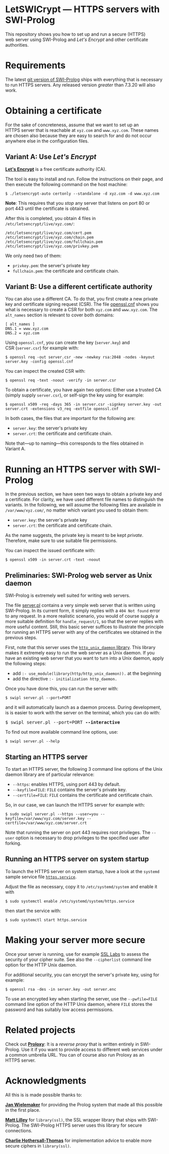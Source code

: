 # LetSWICrypt &mdash; HTTPS servers with SWI-Prolog

This repository shows you how to set up and run a secure&nbsp;(HTTPS)
web&nbsp;server using SWI-Prolog and *Let's&nbsp;Encrypt* and other
certificate authorities.

# Requirements

The latest [git version of SWI-Prolog](https://github.com/SWI-Prolog)
ships with everything that is necessary to run HTTPS&nbsp;servers. Any
released version *greater* than&nbsp;7.3.20 will also work.

# Obtaining a certificate

For the sake of concreteness, assume that we want to set up an
HTTPS&nbsp;server that is reachable at `xyz.com` and
`www.xyz.com`. These names are chosen also because they are easy to
search for and do not occur anywhere else in the configuration files.

## Variant A: Use *Let's Encrypt*

[**Let's Encrypt**](https://letsencrypt.org/) is a free certificate
authority&nbsp;(CA).

The tool is easy to install and run. Follow the instructions on their
page, and then execute the following command on the host machine:

    $ ./letsencrypt-auto certonly --standalone -d xyz.com -d www.xyz.com

**Note**: This requires that you *stop* any server that listens on
port&nbsp;80 or port&nbsp;443 until the certificate is obtained.

After this is completed, you obtain 4 files in `/etc/letsencrypt/live/xyz.com/`:

    /etc/letsencrypt/live/xyz.com/cert.pem
    /etc/letsencrypt/live/xyz.com/chain.pem
    /etc/letsencrypt/live/xyz.com/fullchain.pem
    /etc/letsencrypt/live/xyz.com/privkey.pem

We only need two of them:

  - `privkey.pem`: the server's private key
  - `fullchain.pem`: the certificate and certificate chain.


## Variant B: Use a different certificate authority

You can also use a different CA. To do that, you first create a new
private key and certificate signing request&nbsp;(CSR). The file
[openssl.cnf](openssl.cnf) shows you what is necessary to create
a&nbsp;CSR for both `xyz.com` and&nbsp;`www.xyz.com`. The
`alt_names`&nbsp;section is relevant to cover both domains:

    [ alt_names ]
    DNS.1 = www.xyz.com
    DNS.2 = xyz.com

Using&nbsp;`openssl.cnf`, you can create the key&nbsp;(`server.key`)
and CSR&nbsp;(`server.csr`) for example with:

    $ openssl req -out server.csr -new -newkey rsa:2048 -nodes -keyout server.key -config openssl.cnf

You can inspect the created CSR with:

    $ openssl req -text -noout -verify -in server.csr

To obtain a certificate, you have again two options: Either use a
trusted&nbsp;CA (simply supply&nbsp;`server.csr`), or self-sign the
key using for example:

    $ openssl x509 -req -days 365 -in server.csr -signkey server.key -out server.crt -extensions v3_req -extfile openssl.cnf

In both cases, the files that are important for the following are:

  - `server.key`: the server's private key
  - `server.crt`: the certificate and certificate chain.

Note that&mdash;up to naming&mdash;this corresponds to the files
obtained in Variant&nbsp;A.

# Running an HTTPS server with SWI-Prolog

In the previous section, we have seen two ways to obtain a private key
and a certificate. For clarity, we have used different file names to
distinguish the variants. In the following, we will assume the
following files are available in `/var/www/xyz.com/`, no matter which
variant you used to obtain them:

  - `server.key`: the server's private key
  - `server.crt`: the certificate and certificate chain.

As the name suggests, the private key is meant to be kept
*private*. Therefore, make sure to use suitable file permissions.

You can inspect the issued certificate with:

    $ openssl x509 -in server.crt -text -noout

## Preliminaries: SWI-Prolog web server as Unix daemon

SWI-Prolog is extremely well suited for writing web servers.

The file [server.pl](server.pl) contains a very simple web server that
is written using SWI-Prolog. In its current form, it simply replies
with a `404 Not found` error to any request. In a more
realistic scenario, you would of course supply a more suitable
definition for&nbsp;`handle_request/1`, so that the server replies
with more useful content. Still, this basic server suffices to
illustrate the principle for running an HTTPS&nbsp;server with any of
the certificates we obtained in the previous steps.

First, note that this server uses the [`http_unix_daemon`
library](http://www.swi-prolog.org/pldoc/doc/swi/library/http/http_unix_daemon.pl). This
library makes it extremely easy to run the web&nbsp;server as a
Unix&nbsp;daemon. If you have an existing web server that you want to
turn into a Unix daemon, apply the following steps:

  - add `:- use_module(library(http/http_unix_daemon)).` at the beginning
  - add the directive `:- initialization http_daemon.`

Once you have done this, you can run the server with:

    $ swipl server.pl --port=PORT

and it will automatically launch as a daemon process. During development,
is is easier to work with the server on the terminal, which you can do with:

<pre>
$ swipl server.pl --port=PORT <b>--interactive</b>
</pre>

To find out more available command line options, use:

    $ swipl server.pl --help

## Starting an HTTPS server

To start an HTTPS server, the following 3 command line options of the
Unix daemon library are of particular relevance:

  - `--https`: enables HTTPS, using port 443 by default.
  - `--keyfile=FILE`: `FILE` contains the server's private key.
  - `--certfile=FILE`: `FILE` contains the certificate and certificate chain.

So, in our case, we can launch the HTTPS server for example with:

    $ sudo swipl server.pl --https --user=you --keyfile=/var/www/xyz.com/server.key --certfile=/var/www/xyz.com/server.crt

Note that running the server on port 443 requires root privileges. The
`--user`&nbsp;option is necessary to drop privileges to the specified
user after forking.

## Running an HTTPS server on system startup

To launch the HTTPS server on system startup, have a look at the
`systemd` sample service file [`https.service`](https.service).

Adjust the file as necessary, copy it to `/etc/systemd/system` and enable it with

    $ sudo systemctl enable /etc/systemd/system/https.service

then start the service with:

    $ sudo systemctl start https.service

# Making your server more secure

Once your server is running, use for example
[SSL&nbsp;Labs](https://www.ssllabs.com/) to assess the security of
your cipher suite. See also the `--cipherlist` command line option for
the HTTP Unix&nbsp;daemon.

For additional security, you can encrypt the server's private key,
using for example:

    $ openssl rsa -des -in server.key -out server.enc

To use an encrypted key when starting the server, use the
`--pwfile=FILE` command line&nbsp;option of the HTTP Unix daemon,
where `FILE` stores the password and has suitably low access
permissions.

# Related projects

Check out [**Proloxy**](https://github.com/triska/proloxy): It is a
*reverse&nbsp;proxy* that is written entirely in SWI-Prolog. Use it if
you want to provide access to different web&nbsp;services under a
common umbrella&nbsp;URL. You can of course also run Proloxy as an
HTTPS&nbsp;server.

# Acknowledgments

All this is is made possible thanks to:

[**Jan Wielemaker**](http://eu.swi-prolog.org) for providing the
Prolog system that made all this possible in the first place.

[**Matt Lilley**](https://github.com/thetrime) for `library(ssl)`, the
SSL wrapper library that ships with SWI-Prolog. The SWI-Prolog HTTPS
server uses this library for secure connections.

[**Charlie Hothersall-Thomas**](https://charlie.ht/) for
implementation advice to enable more secure ciphers
in&nbsp;`library(ssl)`.

